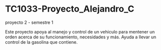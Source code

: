 # TC1033-Proyecto_Alejandro_C
proyecto 2 - semestre 1

Este proyecto apoya al manejo y control de un vehiculo para mentener un orden acerca de su funcionamiento, necesidades y más. Ayuda a llevar un control de la gasolina que contiene.

